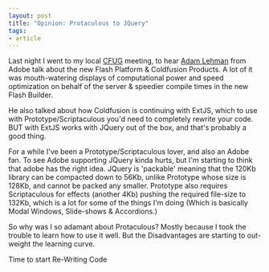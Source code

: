 ```yaml
---
layout: post
title: "Opinion: Protaculous to JQuery"
tags:
- article 
---
```


Last night I went to my local <a href="http://pitcfug.org/">CFUG</a> meeting, to 
hear <a href="http://www.adrocknaphobia.com/">Adam Lehman</a> from Adobe talk 
about the new Flash Platform &amp; Coldfusion Products. A lot of it was 
mouth-watering displays of computational power and speed optimization on behalf of
the server &amp; speedier compile times in the new Flash Builder. 

He also talked about how Coldfusion is continuing with ExtJS, which to use with 
Prototype/Scriptaculous you'd need to completely rewrite your code. BUT with ExtJS
works with JQuery out of the box, and that's probably a good thing.

For a while I've been a Prototype/Scriptaculous lover, and also an Adobe fan. To 
see Adobe supporting JQuery kinda hurts, but I'm starting to think that adobe has
the right idea. JQuery is 'packable' meaning that the 120Kb library can be 
compacted down to 56Kb, unlike Prototype whose size is 128Kb, and cannot be 
packed any smaller. Prototype also requires Scriptaculous for effects (another 
4Kb) pushing the required file-size to 132Kb, which is a lot for some of the 
things I'm doing (Which is basically Modal Windows, Slide-shows &amp; Accordions.)

So why was I so adamant about Protaculous? Mostly because I took the trouble to 
learn how to use it well. But the Disadvantages are starting to out-weight the 
learning curve.

Time to start Re-Writing Code

